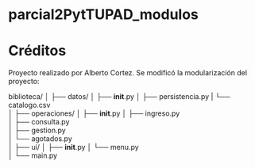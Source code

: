 # parcial2PytTUPAD_modulos

# Créditos
Proyecto realizado por Alberto Cortez. 
Se modificó la modularización del proyecto:

biblioteca/
│
├── datos/
│   ├── __init__.py
│   ├── persistencia.py 
|   └── catalogo.csv     
│
├── operaciones/
│   ├── __init__.py
│   ├── ingreso.py               
│   ├── consulta.py              
│   ├── gestion.py               
│   └── agotados.py             
│
├── ui/
│   ├── __init__.py
│   └── menu.py                 
│
└── main.py                